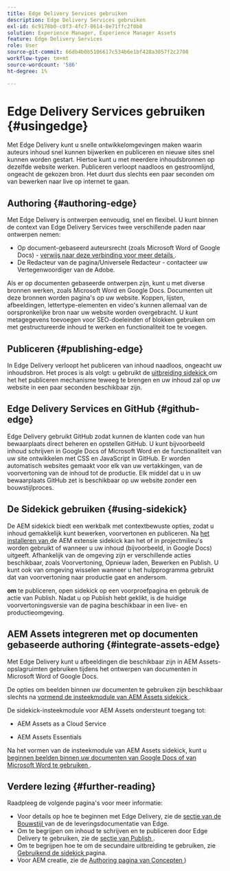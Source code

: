 ```yaml
---
title: Edge Delivery Services gebruiken
description: Edge Delivery Services gebruiken
exl-id: 6c9178b0-c8f3-4fc7-8614-8e71ffc2f0b8
solution: Experience Manager, Experience Manager Assets
feature: Edge Delivery Services
role: User
source-git-commit: 66db4b0b5106617c534b6e1bf428a3057f2c2708
workflow-type: tm+mt
source-wordcount: '586'
ht-degree: 1%

---
```


# Edge Delivery Services gebruiken {#usingedge}

Met Edge Delivery kunt u snelle ontwikkelomgevingen maken waarin auteurs inhoud snel kunnen bijwerken en publiceren en nieuwe sites snel kunnen worden gestart. Hiertoe kunt u met meerdere inhoudsbronnen op dezelfde website werken. Publiceren verloopt naadloos en gestroomlijnd, ongeacht de gekozen bron. Het duurt dus slechts een paar seconden om van bewerken naar live op internet te gaan.

## Authoring {#authoring-edge}

Met Edge Delivery is ontwerpen eenvoudig, snel en flexibel. U kunt binnen de context van Edge Delivery Services twee verschillende paden naar ontwerpen nemen:

* Op document-gebaseerd auteursrecht (zoals Microsoft Word of Google Docs) - [ verwijs naar deze verbinding voor meer details ](https://www.hlx.live/docs/authoring).
* De Redacteur van de pagina/Universele Redacteur - contacteer uw Vertegenwoordiger van de Adobe.

Als er op documenten gebaseerde ontwerpen zijn, kunt u met diverse bronnen werken, zoals Microsoft Word en Google Docs. Documenten uit deze bronnen worden pagina&#39;s op uw website. Koppen, lijsten, afbeeldingen, lettertype-elementen en video&#39;s kunnen allemaal van de oorspronkelijke bron naar uw website worden overgebracht. U kunt metagegevens toevoegen voor SEO-doeleinden of blokken gebruiken om met gestructureerde inhoud te werken en functionaliteit toe te voegen.

## Publiceren {#publishing-edge}

In Edge Delivery verloopt het publiceren van inhoud naadloos, ongeacht uw inhoudsbron. Het proces is als volgt: u gebruikt de [ uitbreiding sidekick ](#using-sidekick) om het het publiceren mechanisme teweeg te brengen en uw inhoud zal op uw website in een paar seconden beschikbaar zijn.

## Edge Delivery Services en GitHub {#github-edge}

Edge Delivery gebruikt GitHub zodat kunnen de klanten code van hun bewaarplaats direct beheren en opstellen GitHub. U kunt bijvoorbeeld inhoud schrijven in Google Docs of Microsoft Word en de functionaliteit van uw site ontwikkelen met CSS en JavaScript in GitHub. Er worden automatisch websites gemaakt voor elk van uw vertakkingen, van de voorvertoning van de inhoud tot de productie. Elk middel dat u in uw bewaarplaats GitHub zet is beschikbaar op uw website zonder een bouwstijlproces.

## De Sidekick gebruiken {#using-sidekick}

De AEM sidekick biedt een werkbalk met contextbewuste opties, zodat u inhoud gemakkelijk kunt bewerken, voorvertonen en publiceren. Na [ het installeren van ](https://www.hlx.live/docs/sidekick-extension) de AEM extensie sidekick kan het of in projectmilieu&#39;s worden gebruikt of wanneer u uw inhoud (bijvoorbeeld, in Google Docs) uitgeeft. Afhankelijk van de omgeving zijn er verschillende acties beschikbaar, zoals Voorvertoning, Opnieuw laden, Bewerken en Publish. U kunt ook van omgeving wisselen wanneer u het hulpprogramma gebruikt dat van voorvertoning naar productie gaat en andersom.

**om** te publiceren, open sidekick op een voorproefpagina en gebruik de actie van Publish. Nadat u op Publish hebt geklikt, is de huidige voorvertoningsversie van de pagina beschikbaar in een live- en productieomgeving.

## AEM Assets integreren met op documenten gebaseerde authoring {#integrate-assets-edge}

Met Edge Delivery kunt u afbeeldingen die beschikbaar zijn in AEM Assets-opslagruimten gebruiken tijdens het ontwerpen van documenten in Microsoft Word of Google Docs.

De opties om beelden binnen uw documenten te gebruiken zijn beschikbaar slechts na [ vormend de insteekmodule van AEM Assets sidekick ](https://www.hlx.live/developer/configuring-aem-assets-sidekick-plugin).

De sidekick-insteekmodule voor AEM Assets ondersteunt toegang tot:

* AEM Assets as a Cloud Service

* AEM Assets Essentials

Na het vormen van de insteekmodule van AEM Assets sidekick, kunt u [ beginnen beelden binnen uw documenten van Google Docs of van Microsoft Word te gebruiken ](https://www.hlx.live/docs/aem-assets-sidekick-plugin).

## Verdere lezing {#further-reading}

Raadpleeg de volgende pagina&#39;s voor meer informatie:

* Voor details op hoe te beginnen met Edge Delivery, zie de [ sectie van de Bouwstijl ](https://www.hlx.live/docs/#build) van de de leveringsdocumentatie van Edge.
* Om te begrijpen om inhoud te schrijven en te publiceren door Edge Delivery te gebruiken, zie de [ sectie van Publish ](https://www.hlx.live/docs/authoring).
* Om te begrijpen hoe te om de secundaire uitbreiding te gebruiken, zie [ Gebruikend de sidekick ](https://www.hlx.live/docs/sidekick) pagina.
* Voor AEM creatie, zie de [ Authoring pagina van Concepten ](/help/sites-authoring/author.md))
